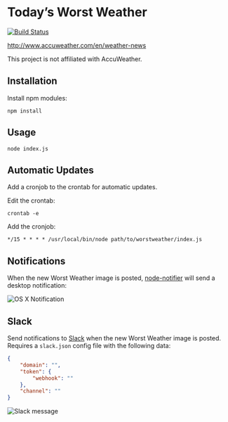 # Today’s Worst Weather

[![Build Status](https://travis-ci.org/matthewspencer/worstweather.svg?branch=travis-ci)](https://travis-ci.org/matthewspencer/worstweather)

<http://www.accuweather.com/en/weather-news>

This project is not affiliated with AccuWeather.

## Installation

Install npm modules:

```
npm install
```

## Usage

```
node index.js
```

## Automatic Updates

Add a cronjob to the crontab for automatic updates.

Edit the crontab:

```
crontab -e
```

Add the cronjob:

```
*/15 * * * * /usr/local/bin/node path/to/worstweather/index.js
```

## Notifications

When the new Worst Weather image is posted, [node-notifier](https://github.com/mikaelbr/node-notifier/) will send a desktop notification:

![OS X Notification](https://github.com/matthewspencer/worstweather/raw/master/notification.png)

## Slack

Send notifications to [Slack](https://slack.com) when the new Worst Weather image is posted. Requires a `slack.json` config file with the following data:

```json
{
	"domain": "",
	"token": {
		"webhook": ""
	},
	"channel": ""
}
```

![Slack message](https://github.com/matthewspencer/worstweather/raw/master/slack.png)
